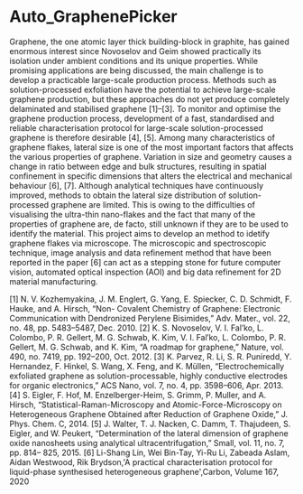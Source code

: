# Auto_GraphenePicker
Graphene, the one atomic layer thick building-block in graphite, has gained enormous interest since Novoselov and Geim showed practically its isolation under ambient conditions and its unique properties. While promising applications are being discussed, the main challenge is to develop a practicable large-scale production process. Methods such as solution-processed exfoliation have the potential to achieve large-scale graphene production, but these approaches do not yet produce completely delaminated and stabilised graphene [1]–[3]. To monitor and optimise the graphene production process, development of a fast, standardised and reliable characterisation protocol for large-scale solution-processed graphene is therefore desirable [4], [5]. Among many characteristics of graphene flakes, lateral size is one of the most important factors that affects the various properties of graphene. Variation in size and geometry causes a change in ratio between edge and bulk structures, resulting in spatial confinement in specific dimensions that alters the electrical and mechanical behaviour [6], [7]. Although analytical techniques have continuously improved, methods to obtain the lateral size distribution of solution-processed graphene are limited. This is owing to the difficulties of visualising the ultra-thin nano-flakes and the fact that many of the properties of graphene are, de facto, still unknown if they are to be used to identify the material.
This project aims to develop an method to idetify graphene flakes via microscope.  The microscopic and spectroscopic technique, image analysis and data refinement method that have been reported in the paper [6] can act as a stepping stone for future computer vision, automated optical inspection (AOI) and big data refinement for 2D material manufacturing. 

[1] N. V. Kozhemyakina, J. M. Englert, G. Yang, E. Spiecker, C. D. Schmidt, F. Hauke, and A. Hirsch, “Non- Covalent Chemistry of Graphene: Electronic Communication with Dendronized Perylene Bisimides,” Adv. Mater., vol. 22, no. 48, pp. 5483–5487, Dec. 2010.
[2] K. S. Novoselov, V. I. Fal’ko, L. Colombo, P. R. Gellert, M. G. Schwab, K. Kim, V. I. Fal′ko, L. Colombo, P. R. Gellert, M. G. Schwab, and K. Kim, “A roadmap for graphene,” Nature, vol. 490, no. 7419, pp. 192–200, Oct. 2012.
[3] K. Parvez, R. Li, S. R. Puniredd, Y. Hernandez, F. Hinkel, S. Wang, X. Feng, and K. Müllen, “Electrochemically exfoliated graphene as solution-processable, highly conductive electrodes for organic electronics,” ACS Nano, vol. 7, no. 4, pp. 3598–606, Apr. 2013.
[4] S. Eigler, F. Hof, M. Enzelberger-Heim, S. Grimm, P. Muller, and A. Hirsch, “Statistical-Raman-Microscopy and Atomic-Force-Microscopy on Heterogeneous Graphene Obtained after Reduction of Graphene Oxide,” J. Phys. Chem. C, 2014.
[5] J. Walter, T. J. Nacken, C. Damm, T. Thajudeen, S. Eigler, and W. Peukert, “Determination of the lateral dimension of graphene oxide nanosheets using analytical ultracentrifugation,” Small, vol. 11, no. 7, pp. 814– 825, 2015.
[6] Li-Shang Lin, Wei Bin-Tay, Yi-Ru Li, Zabeada Aslam, Aidan Westwood, Rik Brydson,'A practical characterisation protocol for liquid-phase synthesised heterogeneous graphene',Carbon, Volume 167, 2020
